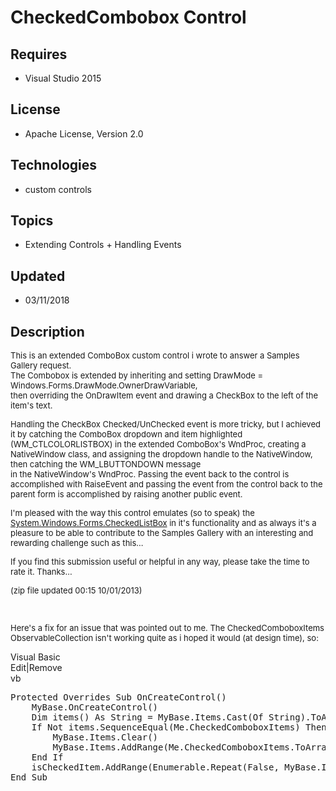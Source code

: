 # CheckedCombobox Control
## Requires
- Visual Studio 2015
## License
- Apache License, Version 2.0
## Technologies
- custom controls
## Topics
- Extending Controls + Handling Events
## Updated
- 03/11/2018
## Description

<p><span style="font-size:small">This is an extended ComboBox custom control i wrote to answer a Samples Gallery request.</span><br>
<span style="font-size:small">The Combobox is extended by inheriting and setting DrawMode = Windows.Forms.DrawMode.OwnerDrawVariable,
</span><br>
<span style="font-size:small">then overriding the OnDrawItem event and drawing a CheckBox to the left of the item's text.</span></p>
<p><span style="font-size:small">Handling the CheckBox Checked/UnChecked event is more tricky, but I achieved it by catching the ComboBox dropdown
</span><span style="font-size:small">and item highlighted (WM_CTLCOLORLISTBOX) in the extended ComboBox's WndProc, creating a NativeWindow
</span><span style="font-size:small">class, and assigning the dropdown handle to the NativeWindow, then catching the WM_LBUTTONDOWN message</span><br>
<span style="font-size:small">in the NativeWindow's WndProc. Passing the event back to the control is accomplished with RaiseEvent and
</span><span style="font-size:small">passing the event from the control back to the parent form is accomplished by raising another public event.</span></p>
<p><span style="font-size:small">I'm pleased with the way this control emulates (so to speak) the <a class="libraryLink" href="https://msdn.microsoft.com/en-US/library/System.Windows.Forms.CheckedListBox.aspx" target="_blank" title="Auto generated link to System.Windows.Forms.CheckedListBox">System.Windows.Forms.CheckedListBox</a> in it's
</span><span style="font-size:small">functionality and as always it's a pleasure to be able to contribute to the Samples Gallery with an interesting
</span><span style="font-size:small">and rewarding challenge such as this...</span></p>
<p><span style="font-size:small">If you find this submission useful or helpful in any way, please take the time to rate it. Thanks...</span></p>
<p><span style="font-size:small">(zip file updated 00:15 10/01/2013)</span></p>
<p><span style="font-size:small">&nbsp;</span></p>
<p><span style="font-size:small">Here's a fix for an issue that was pointed out to me. The CheckedComboboxItems ObservableCollection isn't working quite as i hoped it would&nbsp;(at design time), so:
</span></p>
<div class="scriptcode">
<div class="pluginEditHolder" pluginCommand="mceScriptCode">
<div class="title"><span>Visual Basic</span></div>
<div class="pluginLinkHolder"><span class="pluginEditHolderLink">Edit</span>|<span class="pluginRemoveHolderLink">Remove</span></div>
<span class="hidden">vb</span>

<div class="preview">
<pre class="vb"><span class="visualBasic__keyword">Protected</span>&nbsp;<span class="visualBasic__keyword">Overrides</span>&nbsp;<span class="visualBasic__keyword">Sub</span>&nbsp;OnCreateControl()&nbsp;
&nbsp;&nbsp;&nbsp;&nbsp;<span class="visualBasic__keyword">MyBase</span>.OnCreateControl()&nbsp;
&nbsp;&nbsp;&nbsp;&nbsp;<span class="visualBasic__keyword">Dim</span>&nbsp;items()&nbsp;<span class="visualBasic__keyword">As</span>&nbsp;<span class="visualBasic__keyword">String</span>&nbsp;=&nbsp;<span class="visualBasic__keyword">MyBase</span>.Items.Cast(<span class="visualBasic__keyword">Of</span>&nbsp;<span class="visualBasic__keyword">String</span>).ToArray&nbsp;
&nbsp;&nbsp;&nbsp;&nbsp;<span class="visualBasic__keyword">If</span>&nbsp;<span class="visualBasic__keyword">Not</span>&nbsp;items.SequenceEqual(<span class="visualBasic__keyword">Me</span>.CheckedComboboxItems)&nbsp;<span class="visualBasic__keyword">Then</span>&nbsp;
&nbsp;&nbsp;&nbsp;&nbsp;&nbsp;&nbsp;&nbsp;&nbsp;<span class="visualBasic__keyword">MyBase</span>.Items.Clear()&nbsp;
&nbsp;&nbsp;&nbsp;&nbsp;&nbsp;&nbsp;&nbsp;&nbsp;<span class="visualBasic__keyword">MyBase</span>.Items.AddRange(<span class="visualBasic__keyword">Me</span>.CheckedComboboxItems.ToArray)&nbsp;
&nbsp;&nbsp;&nbsp;&nbsp;<span class="visualBasic__keyword">End</span>&nbsp;<span class="visualBasic__keyword">If</span>&nbsp;
&nbsp;&nbsp;&nbsp;&nbsp;isCheckedItem.AddRange(Enumerable.Repeat(<span class="visualBasic__keyword">False</span>,&nbsp;<span class="visualBasic__keyword">MyBase</span>.Items.Count))&nbsp;
<span class="visualBasic__keyword">End</span>&nbsp;<span class="visualBasic__keyword">Sub</span></pre>
</div>
</div>
</div>
<div class="endscriptcode">&nbsp;</div>
